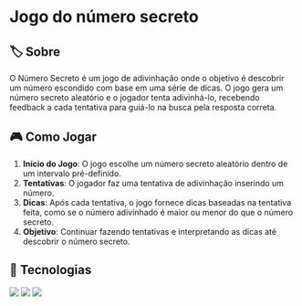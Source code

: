 <h1>Jogo do número secreto</h1>

<h2>🏷️ Sobre</h2>
<p>O Número Secreto é um jogo de adivinhação onde o objetivo é descobrir um número escondido com base em uma série de dicas. O jogo gera um número secreto aleatório e o jogador tenta adivinhá-lo, recebendo feedback a cada tentativa para guiá-lo na busca pela resposta correta.</p>

<h2>🎮 Como Jogar</h2>
<ol>
        <li><strong>Início do Jogo</strong>: O jogo escolhe um número secreto aleatório dentro de um intervalo pré-definido.</li>
        <li><strong>Tentativas</strong>: O jogador faz uma tentativa de adivinhação inserindo um número.</li>
        <li><strong>Dicas</strong>: Após cada tentativa, o jogo fornece dicas baseadas na tentativa feita, como se o número adivinhado é maior ou menor do que o número secreto.</li>
        <li><strong>Objetivo</strong>: Continuar fazendo tentativas e interpretando as dicas até descobrir o número secreto.</li>
</ol>

## 🚀 Tecnologias
<div>
  <img src="https://img.shields.io/badge/HTML-239120?style=for-the-badge&logo=html5&logoColor=white">
  <img src="https://img.shields.io/badge/CSS-239120?&style=for-the-badge&logo=css3&logoColor=white">
  <img src="https://img.shields.io/badge/JavaScript-F7DF1E?style=for-the-badge&logo=javascript&logoColor=black">
</div>


